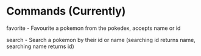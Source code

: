 <h1>Commands (Currently)</h1>

favorite <pokemon> - Favourite a pokemon from the pokedex, <pokemon> accepts name or id
 
search <pokemon> - Search a pokemon by their id or name (searching id returns name, searching name returns id)
